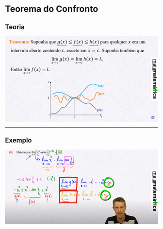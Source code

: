 # Teorema do Confronto

## Teoria
![img01](https://github.com/joao-pedro-angelo/AventurasPi/blob/main/imgs/teoremaConfrontoIMG.png)

---
## Exemplo
![img02](https://github.com/joao-pedro-angelo/AventurasPi/blob/main/imgs/teoremaConfrontoEX.png)
